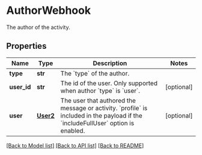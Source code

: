 # AuthorWebhook

The author of the activity.
## Properties
Name | Type | Description | Notes
------------ | ------------- | ------------- | -------------
**type** | **str** | The &#x60;type&#x60; of the author. | 
**user_id** | **str** | The id of the user. Only supported when author &#x60;type&#x60; is &#x60;user&#x60;. | [optional] 
**user** | [**User2**](User2.md) | The user that authored the message or activity. &#x60;profile&#x60; is included in the payload if the &#x60;includeFullUser&#x60; option is enabled. | [optional] 

[[Back to Model list]](../README.md#documentation-for-models) [[Back to API list]](../README.md#documentation-for-api-endpoints) [[Back to README]](../README.md)


